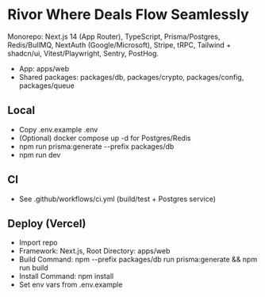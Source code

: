 # Rivor  Where Deals Flow Seamlessly

Monorepo: Next.js 14 (App Router), TypeScript, Prisma/Postgres, Redis/BullMQ, NextAuth (Google/Microsoft), Stripe, tRPC, Tailwind + shadcn/ui, Vitest/Playwright, Sentry, PostHog.

- App: apps/web
- Shared packages: packages/db, packages/crypto, packages/config, packages/queue

## Local
- Copy .env.example  .env
- (Optional) docker compose up -d for Postgres/Redis
- npm run prisma:generate --prefix packages/db
- npm run dev

## CI
- See .github/workflows/ci.yml (build/test + Postgres service)

## Deploy (Vercel)
- Import repo
- Framework: Next.js, Root Directory: apps/web
- Build Command: npm --prefix packages/db run prisma:generate && npm run build
- Install Command: npm install
- Set env vars from .env.example